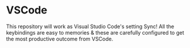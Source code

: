 # VSCode
This repository will work as Visual Studio Code's setting Sync! All the keybindings are easy to memories &amp; these are carefully configured to get the most productive outcome from VSCode.
